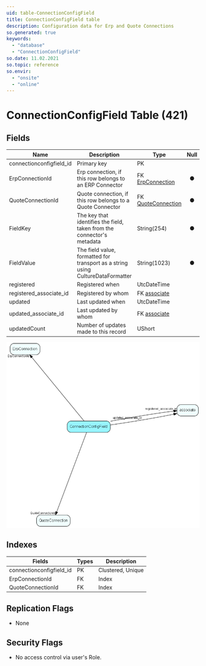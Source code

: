```yaml
---
uid: table-ConnectionConfigField
title: ConnectionConfigField table
description: Configuration data for Erp and Quote Connections
so.generated: true
keywords:
  - "database"
  - "ConnectionConfigField"
so.date: 11.02.2021
so.topic: reference
so.envir:
  - "onsite"
  - "online"
---
```


# ConnectionConfigField Table (421)

## Fields

| Name | Description | Type | Null |
|------|-------------|------|:----:|
|connectionconfigfield\_id|Primary key|PK| |
|ErpConnectionId|Erp connection, if this row belongs to an ERP Connector|FK [ErpConnection](erpconnection.md)|&#x25CF;|
|QuoteConnectionId|Quote connection, if this row belongs to a Quote Connector|FK [QuoteConnection](quoteconnection.md)|&#x25CF;|
|FieldKey|The key that identifies the field, taken from the connector&apos;s metadata|String(254)|&#x25CF;|
|FieldValue|The field value, formatted for transport as a string using CultureDataFormatter|String(1023)|&#x25CF;|
|registered|Registered when|UtcDateTime| |
|registered\_associate\_id|Registered by whom|FK [associate](associate.md)| |
|updated|Last updated when|UtcDateTime| |
|updated\_associate\_id|Last updated by whom|FK [associate](associate.md)| |
|updatedCount|Number of updates made to this record|UShort| |


![ConnectionConfigField table relationship diagram](./media/ConnectionConfigField.png)

## Indexes

| Fields | Types | Description |
|--------|-------|-------------|
|connectionconfigfield\_id |PK |Clustered, Unique |
|ErpConnectionId |FK |Index |
|QuoteConnectionId |FK |Index |

## Replication Flags

* None

## Security Flags

* No access control via user's Role.

